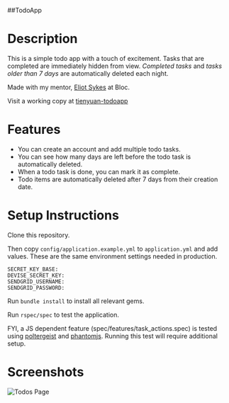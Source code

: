 ##TodoApp


Description
======================
This is a simple todo app with a touch of excitement. 
Tasks that are completed are immediately hidden from view.
*Completed tasks* and *tasks older than 7 days* are automatically deleted each night.

Made with my mentor, [Eliot Sykes](https://www.bloc.io/mentors/eliot-sykes) at Bloc.

Visit a working copy at [tienyuan-todoapp](http://tienyuan-todoapp.herokuapp.com/)


Features
======================
* You can create an account and add multiple todo tasks.
* You can see how many days are left before the todo task is automatically deleted.
* When a todo task is done, you can mark it as complete.
* Todo items are automatically deleted after 7 days from their creation date.


Setup Instructions
======================

Clone this repository. 

Then copy `config/application.example.yml` to `application.yml` and add values. These are the same environment settings needed in production.

```
SECRET_KEY_BASE:
DEVISE_SECRET_KEY: 
SENDGRID_USERNAME: 
SENDGRID_PASSWORD: 
```

Run `bundle install` to install all relevant gems.

Run `rspec/spec` to test the application.

FYI, a JS dependent feature (spec/features/task_actions.spec) is tested using [poltergeist](http://phantomjs.org/) and [phantomjs](http://phantomjs.org/). Running this test will require additional setup. 


Screenshots
=====================

![Todos Page](http://tienyuan.github.io/todoapp/img/tasks.png)